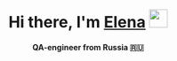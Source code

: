 <h1 align="center">Hi there, I'm <a href="https://t.me/les_0808" target="_blank">Elena</a> 
<img src="https://github.com/blackcater/blackcater/raw/main/images/Hi.gif" height="33"/></h1>
<h4 align="center">QA-engineer from Russia 🇷🇺</h4>
